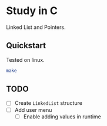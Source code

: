 # Study in C

Linked List and Pointers.

## Quickstart

Tested on linux.

```bash
make
```

## TODO

- [ ] Create `LinkedList` structure
- [ ] Add user menu
  - [ ] Enable adding values in runtime
